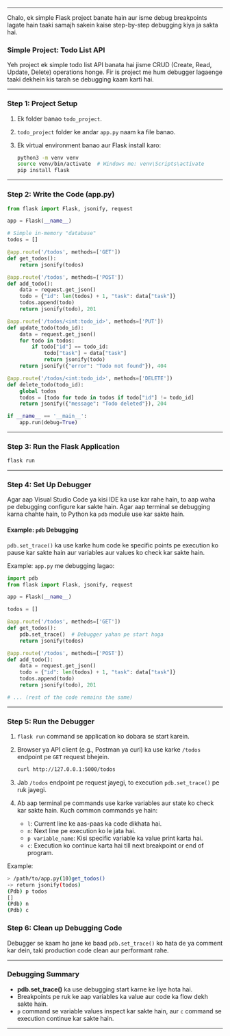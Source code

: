 




---

Chalo, ek simple Flask project banate hain aur isme debug breakpoints lagate hain taaki samajh sakein kaise step-by-step debugging kiya ja sakta hai.

### Simple Project: Todo List API

Yeh project ek simple todo list API banata hai jisme CRUD (Create, Read, Update, Delete) operations honge. Fir is project me hum debugger lagaenge taaki dekhein kis tarah se debugging kaam karti hai.

---

### Step 1: Project Setup

1. Ek folder banao `todo_project`.
2. `todo_project` folder ke andar `app.py` naam ka file banao.
3. Ek virtual environment banao aur Flask install karo:

   ```bash
   python3 -m venv venv
   source venv/bin/activate  # Windows me: venv\Scripts\activate
   pip install flask
   ```

---

### Step 2: Write the Code (app.py)

```python
from flask import Flask, jsonify, request

app = Flask(__name__)

# Simple in-memory "database"
todos = []

@app.route('/todos', methods=['GET'])
def get_todos():
    return jsonify(todos)

@app.route('/todos', methods=['POST'])
def add_todo():
    data = request.get_json()
    todo = {"id": len(todos) + 1, "task": data["task"]}
    todos.append(todo)
    return jsonify(todo), 201

@app.route('/todos/<int:todo_id>', methods=['PUT'])
def update_todo(todo_id):
    data = request.get_json()
    for todo in todos:
        if todo["id"] == todo_id:
            todo["task"] = data["task"]
            return jsonify(todo)
    return jsonify({"error": "Todo not found"}), 404

@app.route('/todos/<int:todo_id>', methods=['DELETE'])
def delete_todo(todo_id):
    global todos
    todos = [todo for todo in todos if todo["id"] != todo_id]
    return jsonify({"message": "Todo deleted"}), 204

if __name__ == '__main__':
    app.run(debug=True)
```

---

### Step 3: Run the Flask Application

```bash
flask run
```

---

### Step 4: Set Up Debugger

Agar aap Visual Studio Code ya kisi IDE ka use kar rahe hain, to aap waha pe debugging configure kar sakte hain. Agar aap terminal se debugging karna chahte hain, to Python ka `pdb` module use kar sakte hain.

#### Example: `pdb` Debugging

`pdb.set_trace()` ka use karke hum code ke specific points pe execution ko pause kar sakte hain aur variables aur values ko check kar sakte hain.

Example: `app.py` me debugging lagao:

```python
import pdb
from flask import Flask, jsonify, request

app = Flask(__name__)

todos = []

@app.route('/todos', methods=['GET'])
def get_todos():
    pdb.set_trace()  # Debugger yahan pe start hoga
    return jsonify(todos)

@app.route('/todos', methods=['POST'])
def add_todo():
    data = request.get_json()
    todo = {"id": len(todos) + 1, "task": data["task"]}
    todos.append(todo)
    return jsonify(todo), 201

# ... (rest of the code remains the same)
```

---

### Step 5: Run the Debugger

1. `flask run` command se application ko dobara se start karein.
2. Browser ya API client (e.g., Postman ya curl) ka use karke `/todos` endpoint pe `GET` request bhejein.

    ```bash
    curl http://127.0.0.1:5000/todos
    ```

3. Jab `/todos` endpoint pe request jayegi, to execution `pdb.set_trace()` pe ruk jayegi.

4. Ab aap terminal pe commands use karke variables aur state ko check kar sakte hain. Kuch common commands ye hain:

   - `l`: Current line ke aas-paas ka code dikhata hai.
   - `n`: Next line pe execution ko le jata hai.
   - `p variable_name`: Kisi specific variable ka value print karta hai.
   - `c`: Execution ko continue karta hai till next breakpoint or end of program.

Example:
```bash
> /path/to/app.py(10)get_todos()
-> return jsonify(todos)
(Pdb) p todos
[]
(Pdb) n
(Pdb) c
```

### Step 6: Clean up Debugging Code

Debugger se kaam ho jane ke baad `pdb.set_trace()` ko hata de ya comment kar dein, taki production code clean aur performant rahe.

---

### Debugging Summary

- **pdb.set_trace()** ka use debugging start karne ke liye hota hai.
- Breakpoints pe ruk ke aap variables ka value aur code ka flow dekh sakte hain.
- `p` command se variable values inspect kar sakte hain, aur `c` command se execution continue kar sakte hain.


---


